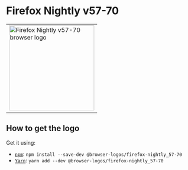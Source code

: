 Firefox Nightly v57-70
======================

<!-- markdownlint-disable line-length no-inline-html -->
<table>
    <tr height=240>
        <td>
            <a href="https://github.com/alrra/browser-logos/tree/3ed67f98742b5420670a4cb87f58877ff4e9e9bb/src/archive/firefox-nightly_57-70">
                <img width=230 src="https://raw.githubusercontent.com/alrra/browser-logos/3ed67f98742b5420670a4cb87f58877ff4e9e9bb/src/archive/firefox-nightly_57-70/firefox-nightly_57-70_512x512.png" alt="Firefox Nightly v57-70 browser logo">
            </a>
        </td>
    </tr>
</table>
<!-- markdownlint-enable line-length no-inline-html -->

How to get the logo
-------------------

Get it using:

* [`npm`][npm]: `npm install --save-dev @browser-logos/firefox-nightly_57-70`
* [`Yarn`][yarn]: `yarn add --dev @browser-logos/firefox-nightly_57-70`

<!-- Link labels: -->

[npm]: https://www.npmjs.com/
[yarn]: https://yarnpkg.com/
